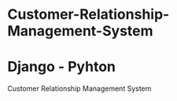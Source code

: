# Customer-Relationship-Management-System
# Django - Pyhton
Customer Relationship Management System
